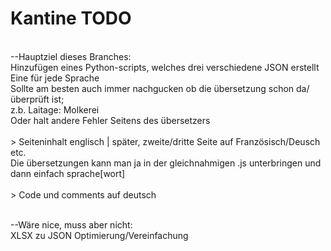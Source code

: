 # Kantine TODO

<br>--Hauptziel dieses Branches:
<br>Hinzufügen eines Python-scripts, welches drei verschiedene JSON erstellt
<br>Eine für jede Sprache
<br>Sollte am besten auch immer nachgucken ob die übersetzung schon da/überprüft ist;
<br>z.b. Laitage: Molkerei
<br>Oder halt andere Fehler Seitens des übersetzers
<br>
<br>> Seiteninhalt englisch | später, zweite/dritte Seite auf Französisch/Deusch etc.
<br>Die übersetzungen kann man ja in der gleichnahmigen .js unterbringen und dann einfach sprache[wort]
<br>
<br>> Code und comments auf deutsch

<br>--Wäre nice, muss aber nicht:
<br>XLSX zu JSON Optimierung/Vereinfachung